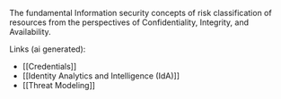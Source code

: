 The fundamental Information security concepts of risk classification of resources from the perspectives of Confidentiality, Integrity, and Availability.

Links (ai generated):
 - [[Credentials]]
 - [[Identity Analytics and Intelligence (IdA)]]
 - [[Threat Modeling]]
